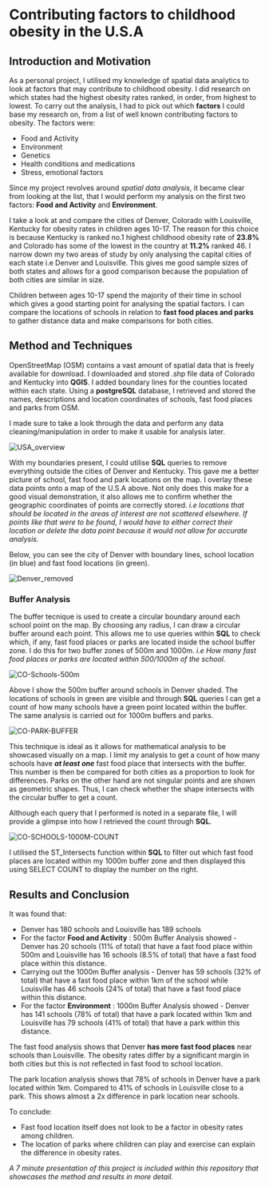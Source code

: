 # Contributing factors to childhood obesity in the U.S.A

## Introduction and Motivation

As a personal project, I utilised my knowledge of spatial data analytics to look at factors that may contribute to childhood obesity. I did research on which states had the highest obesity rates ranked, in order, from highest to lowest. To carry out the analysis, I had to pick out which **factors** I could base my research on, from a list of well known contributing factors to obesity. 
The factors were:

- Food and Activity
- Environment
- Genetics
- Health conditions and medications
- Stress, emotional factors

Since my project revolves around _spatial data analysis_, it became clear from looking at the list, that I would perform my analysis on the first two factors: **Food and Activity** and **Environment**.

I take a look at and compare the cities of Denver, Colorado with Louisville, Kentucky for obesity rates in children ages 10-17. The reason for this choice is because Kentucky is ranked no.1 highest childhood obesity rate of **23.8%** and Colorado has some of the lowest in the country at **11.2%** ranked 46. I narrow down my two areas of study by only analysing the capital cities of each state i.e Denver and Louisville. This gives me good sample sizes of both states and allows for a good comparison because the population of both cities are similar in size.

Children between ages 10-17 spend the majority of their time in school which gives a good starting point for analysing the spatial factors. I can compare the locations of schools in relation to **fast food places and parks** to gather distance data and make comparisons for both cities.

## Method and Techniques
OpenStreetMap (OSM) contains a vast amount of spatial data that is freely available for download. I downloaded and stored .shp file data of Colorado and Kentucky into **QGIS**. I added boundary lines for the counties located within each state. Using a **postgreSQL** database, I retrieved and stored the names, descriptions and location coordinates of schools, fast food places and parks from OSM.

I made sure to take a look through the data and perform any data cleaning/manipulation in order to make it usable for analysis later.

![USA_overview](https://user-images.githubusercontent.com/99913034/220444629-8488ea1a-008c-4436-b995-4130019db31e.PNG)

With my boundaries present, I could utilise **SQL** queries to remove everything outside the cities of Denver and Kentucky. This gave me a better picture of school, fast food and park locations on the map. I overlay these data points onto a map of the U.S.A above. Not only does this make for a good visual demonstration, it also allows me to confirm whether the geographic coordinates of points are correctly stored. _i.e locations that should be located in the areas of interest are not scattered elsewhere. If points like that were to be found, I would have to either correct their location or delete the data point because it would not allow for accurate analysis._

Below, you can see the city of Denver with boundary lines, school location (in blue) and fast food locations (in green).

![Denver_removed](https://user-images.githubusercontent.com/99913034/220446345-bea61e61-eb3b-432f-9bc6-b146cbec370c.PNG)

### Buffer Analysis

The buffer tecnique is used to create a circular boundary around each school point on the map. By choosing any radius, I can draw a circular buffer around each point. This allows me to use queries within **SQL** to check which, if any, fast food places or parks are located inside the school buffer zone. I do this for two buffer zones of 500m and 1000m. _i.e How many fast food places or parks are located within 500/1000m of the school._ 

![CO-Schools-500m](https://user-images.githubusercontent.com/99913034/220448324-38aa4f4e-40a6-4e52-bc0c-dd8e5ca0104e.PNG)

Above I show the 500m buffer around schools in Denver shaded. The locations of schools in green are visible and through **SQL** queries I can get a count of how many schools have a green point located within the buffer. The same analysis is carried out for 1000m buffers and parks.

![CO-PARK-BUFFER](https://user-images.githubusercontent.com/99913034/220448891-49d435b4-efe2-438e-aa12-9d426a74f2bc.PNG)

This technique is ideal as it allows for mathematical analysis to be showcased visually on a map. I limit my analysis to get a count of how many schools have **_at least one_** fast food place that intersects with the buffer. This number is then be compared for both cities as a proportion to look for differences. Parks on the other hand are not singular points and are shown as geometric shapes. Thus, I can check whether the shape intersects with the circular buffer to get a count.

Although each query that I performed is noted in a separate file, I will provide a glimpse into how I retrieved the count through **SQL**.

![CO-SCHOOLS-1000M-COUNT](https://user-images.githubusercontent.com/99913034/220450407-14d8b570-fa21-49cf-a84a-3e27fa784999.PNG)

I utilised the ST_Intersects function within **SQL** to filter out which fast food places are located within my 1000m buffer zone and then displayed this using SELECT COUNT to display the number on the right.

## Results and Conclusion
It was found that:
- Denver has 180 schools and Louisville has 189 schools
- For the factor **Food and Activity** : 500m Buffer Analysis showed - Denver has 20 schools (11% of total) that have a fast food place within 500m and Louisville has 16 schools (8.5% of total) that have a fast food place within this distance.
- Carrying out the 1000m Buffer analysis - Denver has 59 schools (32% of total) that have a fast food place within 1km of the school while Louisville has 46 schools (24% of total) that have a fast food place within this distance.
- For the factor **Environment** : 1000m Buffer Analysis showed - Denver has 141 schools (78% of total) that have a park located within 1km and Louisville has 79 schools (41% of total) that have a park within this distance.

The fast food analysis shows that Denver **has more fast food places** near schools than Louisville. The obesity rates differ by a significant margin in both cities but this is not reflected in fast food to school location.

The park location analysis shows that 78% of schools in Denver have a park located within 1km. Compared to 41% of schools in Louisville close to a park. This shows almost a 2x difference in park location near schools.

To conclude:
- Fast food location itself does not look to be a factor in obesity rates among children.
- The location of parks where children can play and exercise can explain the difference in obesity rates.

_A 7 minute presentation of this project is included within this repository that showcases the method and results in more detail._
